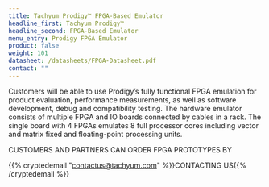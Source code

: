 ```yaml
---
title: Tachyum Prodigy™ FPGA-Based Emulator
headline_first: Tachyum Prodigy™
headline_second: FPGA-Based Emulator
menu_entry: Prodigy FPGA Emulator
product: false
weight: 101
datasheet: /datasheets/FPGA-Datasheet.pdf
contact: ""
---
```

Customers will be able to use Prodigy’s fully functional FPGA emulation for product evaluation, performance measurements, as well as software development, debug and compatibility testing. The hardware emulator consists of multiple FPGA and IO boards connected by cables in a rack. The single board with 4 FPGAs emulates 8 full processor cores including vector and matrix fixed and floating-point processing units.

CUSTOMERS AND PARTNERS CAN ORDER FPGA PROTOTYPES BY

{{% cryptedemail "contactus@tachyum.com" %}}CONTACTING US{{% /cryptedemail %}}